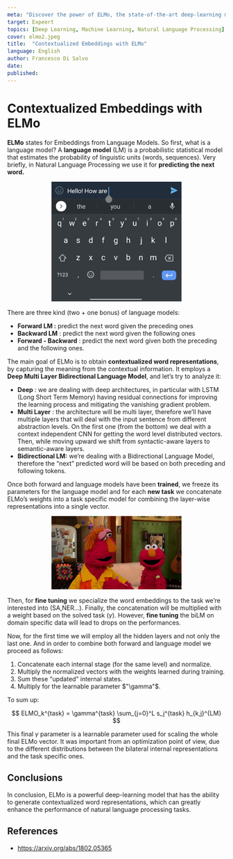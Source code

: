 ```yaml
---
meta: "Discover the power of ELMo, the state-of-the-art deep-learning model that generates contextualized word representations for improved natural language processing tasks."
target: Expeert 
topics: [Deep Learning, Machine Learning, Natural Language Processing] 
cover: elmo2.jpeg 
title:  "Contextualized Embeddings with ELMo"
language: English
author: Francesco Di Salvo
date: 
published: 
---
```


# Contextualized Embeddings with ELMo

**ELMo** states for Embeddings from Language Models. So first, what is a language model? A **language model** (LM) is a probabilistic statistical model that estimates the probability of linguistic units (words, sequences). Very briefly, in Natural Language Processing we use it for **predicting the next word.** 

<p align="center">
    <img src="./image01.jpg" alt="ELMo" width="300px" />
</p>

There are three kind (two + one bonus) of language models:

- **Forward LM :** predict the next word given the preceding ones
- **Backward LM** : predict the next word given the following ones
- **Forward - Backward** : predict the next word given both the preceding and the following ones.

The main goal of ELMo is to obtain **contextualized word representations**, by capturing the meaning from the contextual information. It employs a **Deep Multi Layer Bidirectional Language Model**, and let’s try to analyze it:

- **Deep** : we are dealing with deep architectures, in particular with LSTM (Long Short Term Memory) having residual connections for improving the learning process and mitigating the vanishing gradient problem.
- **Multi Layer** : the architecture will be multi layer, therefore we’ll have multiple layers that will deal with the input sentence from different abstraction levels. On the first one (from the bottom) we deal with a context independent CNN for getting the word level distributed vectors. Then, while moving upward we shift from syntactic-aware layers to semantic-aware layers.
- **Bidirectional LM:** we’re dealing with a Bidirectional Language Model, therefore the “next” predicted word will be based on both preceding and following tokens.

Once both forward and language models have been **trained**, we freeze its parameters for the language model and for each **new task** we concatenate ELMo’s weights into a task specific model for combining the layer-wise representations into a single vector.  

<p align="center">
    <img src="./elmo.jpg" alt="ELMo" width="300px" />
</p>

Then, for **fine tuning** we specialize the word embeddings to the task we’re interested into (SA,NER…). Finally, the concatenation will be multiplied with a weight based on the solved task ($\gamma$). However, **fine tuning** the biLM on domain specific data will lead to drops on the performances.

Now, for the first time we will employ all the hidden layers and not only the last one. And in order to combine both forward and language model we proceed as follows:

1. Concatenate each internal stage (for the same level) and normalize.
2. Multiply the normalized vectors with the weights learned during training.
3. Sum these “updated” internal states.
4. Multiply for the learnable parameter $"\gamma"$.

To sum up:

$$
ELMO_k^{task} = \gamma^{task} \sum_{j=0}^L s_j^{task} h_{k,j}^{LM}
$$

This final $\gamma$ parameter is a learnable parameter used for scaling the whole final ELMo vector. It was important from an optimization point of view, due to the different distributions between the bilateral internal representations and the task specific ones. 

## Conclusions

In conclusion, ELMo is a powerful deep-learning model that has the ability to generate contextualized word representations, which can greatly enhance the performance of natural language processing tasks.

## References

* https://arxiv.org/abs/1802.05365